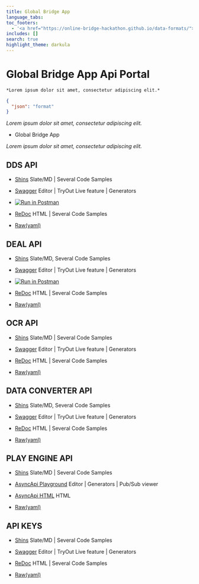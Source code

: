 ```yaml
---
title: Global Bridge App
language_tabs:
toc_footers:
  - '<a href="https://online-bridge-hackathon.github.io/data-formats/">Back to main site</a>'
includes: []
search: true
highlight_theme: darkula
---
```


# Global Bridge App Api Portal

```markdown
*Lorem ipsum dolor sit amet, consectetur adipiscing elit.*
```
```json
{
  "json": "format"
}
```

*Lorem ipsum dolor sit amet, consectetur adipiscing elit.*

* Global Bridge App

*Lorem ipsum dolor sit amet, consectetur adipiscing elit.*

## DDS API

* [Shins](./dds/slate/index.html) Slate/MD | Several Code Samples

* [Swagger](https://editor.swagger.io/?url=https://online-bridge-hackathon.github.io/data-formats/dds/openapi.yaml) Editor | TryOut Live feature | Generators

* [![Run in Postman](https://run.pstmn.io/button.svg)](https://app.getpostman.com/run-collection/6f7f456b0d3c713e9e9c)

* [ReDoc](./dds/redoc/index.html) HTML | Several Code Samples

* [Raw(yaml)](./dds/openapi.yaml)

## DEAL API

* [Shins](./deal/slate/index.html) Slate/MD, Several Code Samples

* [Swagger](https://editor.swagger.io/?url=https://online-bridge-hackathon.github.io/data-formats/deal/openapi.yaml) Editor | TryOut Live feature | Generators

* [![Run in Postman](https://run.pstmn.io/button.svg)](https://app.getpostman.com/run-collection/cb3d59528ca7d1b647e1)

* [ReDoc](./deal/redoc/index.html) HTML | Several Code Samples

* [Raw(yaml)](./deal/openapi.yaml)

## OCR API

* [Shins](./ocr/slate/index.html) Slate/MD | Several Code Samples

* [Swagger](https://editor.swagger.io/?url=https://online-bridge-hackathon.github.io/data-formats/ocr/openapi.yaml) Editor | TryOut Live feature  | Generators

* [ReDoc](./ocr/redoc/index.html) HTML | Several Code Samples

* [Raw(yaml)](./ocr/openapi.yaml)

## DATA CONVERTER API

* [Shins](./data-converter/slate/index.html) Slate/MD, Several Code Samples

* [Swagger](https://editor.swagger.io/?url=https://online-bridge-hackathon.github.io/data-formats/data-converter/openapi.yaml) Editor | TryOut Live feature | Generators

* [ReDoc](./data-converter/redoc/index.html) HTML | Several Code Samples

* [Raw(yaml)](./data-converter/openapi.yaml)

## PLAY ENGINE API

* [Shins](./play-engine/slate/index.html) Slate/MD | Several Code Samples

* [AsyncApi Playground](https://playground.asyncapi.io?url=https://online-bridge-hackathon.github.io/data-formats/play-engine/asyncapi.yaml) Editor | Generators | Pub/Sub viewer

* [AsyncApi HTML](./play-engine/html/index.html) HTML

* [Raw(yaml)](./play-engine/asyncapi.yaml)

## API KEYS
 
* [Shins](.//slate/index.html) Slate/MD | Several Code Samples

* [Swagger](https://editor.swagger.io/?url=) Editor | TryOut Live feature | Generators

* [ReDoc](.//redoc/index.html) HTML | Several Code Samples

* [Raw(yaml)](.//openapi.yaml)
